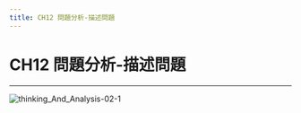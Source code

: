 ```yaml
---
title: CH12 問題分析-描述問題
---
```


# CH12 問題分析-描述問題
---

![thinking_And_Analysis-02-1](/docFubon/thinking_And_Analysis/thinking_And_Analysis-2-01.png)
